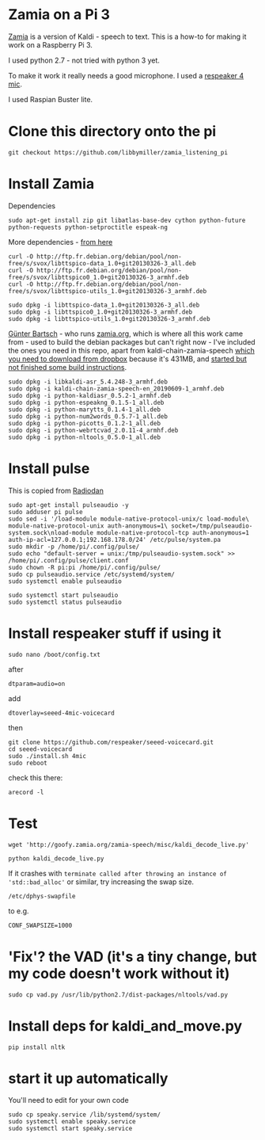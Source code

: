# Zamia on a Pi 3

[Zamia](http://goofy.zamia.org/) is a version of Kaldi - speech to text. This is a how-to for making it work on a Raspberry Pi 3.

I used python 2.7 - not tried with python 3 yet.

To make it work it really needs a good microphone. I used a [respeaker 4 mic](https://www.seeedstudio.com/ReSpeaker-4-Mic-Array-for-Raspberry-Pi.html). 

I used Raspian Buster lite.

# Clone this directory onto the pi

    git checkout https://github.com/libbymiller/zamia_listening_pi

# Install Zamia

Dependencies

    sudo apt-get install zip git libatlas-base-dev cython python-future python-requests python-setproctitle espeak-ng

More dependencies - [from here](https://github.com/alexylem/jarvis/issues/129#issuecomment-248072872)

    curl -O http://ftp.fr.debian.org/debian/pool/non-free/s/svox/libttspico-data_1.0+git20130326-3_all.deb
    curl -O http://ftp.fr.debian.org/debian/pool/non-free/s/svox/libttspico0_1.0+git20130326-3_armhf.deb
    curl -O http://ftp.fr.debian.org/debian/pool/non-free/s/svox/libttspico-utils_1.0+git20130326-3_armhf.deb

    sudo dpkg -i libttspico-data_1.0+git20130326-3_all.deb
    sudo dpkg -i libttspico0_1.0+git20130326-3_armhf.deb
    sudo dpkg -i libttspico-utils_1.0+git20130326-3_armhf.deb

<a href="https://twitter.com/Gooofy">Günter Bartsch</a> - who runs [zamia.org](zamia.org), which is where all this work came from - used to build the debian packages but can't right now - I've included the ones you 
need in this repo, apart from kaldi-chain-zamia-speech [which you need to download from dropbox](https://www.dropbox.com/transfer/AAAAADYHFQTdVbYixPNTKhTA-b0yc44nIh3pUPQP9QLjZ9p6YhddQ2w) because it's 431MB, and [started but not finished some build instructions](https://github.com/libbymiller/zamia_listening_pi/blob/master/notes_on_building_debs.md).

    sudo dpkg -i libkaldi-asr_5.4.248-3_armhf.deb
    sudo dpkg -i kaldi-chain-zamia-speech-en_20190609-1_armhf.deb
    sudo dpkg -i python-kaldiasr_0.5.2-1_armhf.deb
    sudo dpkg -i python-espeakng_0.1.5-1_all.deb 
    sudo dpkg -i python-marytts_0.1.4-1_all.deb
    sudo dpkg -i python-num2words_0.5.7-1_all.deb 
    sudo dpkg -i python-picotts_0.1.2-1_all.deb 
    sudo dpkg -i python-webrtcvad_2.0.11-4_armhf.deb 
    sudo dpkg -i python-nltools_0.5.0-1_all.deb 

# Install pulse

 This is copied from [Radiodan](https://github.com/andrewn/neue-radio/blob/master/deployment/provision)

    sudo apt-get install pulseaudio -y
    sudo adduser pi pulse
    sudo sed -i '/load-module module-native-protocol-unix/c load-module\ module-native-protocol-unix auth-anonymous=1\ socket=/tmp/pulseaudio-system.sock\nload-module module-native-protocol-tcp auth-anonymous=1 auth-ip-acl=127.0.0.1;192.168.178.0/24' /etc/pulse/system.pa
    sudo mkdir -p /home/pi/.config/pulse/
    sudo echo "default-server = unix:/tmp/pulseaudio-system.sock" >> /home/pi/.config/pulse/client.conf
    sudo chown -R pi:pi /home/pi/.config/pulse/
    sudo cp pulseaudio.service /etc/systemd/system/
    sudo systemctl enable pulseaudio

    sudo systemctl start pulseaudio
    sudo systemctl status pulseaudio

# Install respeaker stuff if using it

    sudo nano /boot/config.txt

after

    dtparam=audio=on

add

    dtoverlay=seeed-4mic-voicecard

then 

    git clone https://github.com/respeaker/seeed-voicecard.git
    cd seeed-voicecard
    sudo ./install.sh 4mic
    sudo reboot

check this there:

    arecord -l


# Test

    wget 'http://goofy.zamia.org/zamia-speech/misc/kaldi_decode_live.py'

    python kaldi_decode_live.py
    
If it crashes with `terminate called after throwing an instance of 'std::bad_alloc'` or similar, try increasing the swap size.

    /etc/dphys-swapfile

to e.g.

    CONF_SWAPSIZE=1000

# 'Fix'? the VAD (it's a tiny change, but my code doesn't work without it)

    sudo cp vad.py /usr/lib/python2.7/dist-packages/nltools/vad.py

# Install deps for kaldi_and_move.py

    pip install nltk

# start it up automatically

You'll need to edit for your own code

    sudo cp speaky.service /lib/systemd/system/
    sudo systemctl enable speaky.service 
    sudo systemctl start speaky.service
